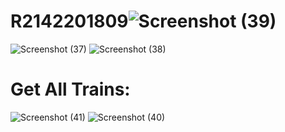# R2142201809![Screenshot (39)](https://github.com/ishank1212/R2142201809/assets/73271919/b6fd1af3-18a1-4ec9-aeed-a81f398c1b2a)
![Screenshot (37)](https://github.com/ishank1212/R2142201809/assets/73271919/ca459661-3fb0-421b-b8f8-715b4c6d25af)
![Screenshot (38)](https://github.com/ishank1212/R2142201809/assets/73271919/9146eca3-33c8-4d27-a9b3-5128e8902dd1)

# Get All Trains: 
![Screenshot (41)](https://github.com/ishank1212/R2142201809/assets/73271919/b231a2bf-cadc-4335-93f6-885499f57fe5)
![Screenshot (40)](https://github.com/ishank1212/R2142201809/assets/73271919/9ff0221e-e3f8-40c8-8a5c-179639d517a6)
